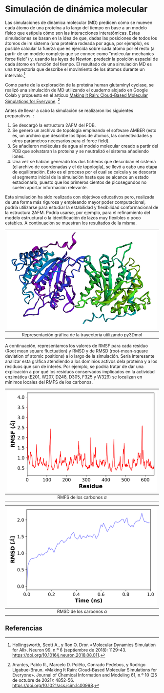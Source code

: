 # Simulación de dinámica molecular

Las simulaciones de dinámica molecular (MD) predicen cómo se mueven cada átomo de una proteína a lo largo del tiempo en base a un modelo físico que estipula cómo son las interacciones interatómicas. Estas simulaciones se basan en la idea de que, dadas las posiciones de todos los átomos de im sistema (una proteína rodeada por agua, por ejemplo), es posible calcular la fuerza que es ejercida sobre cada átomo por el resto (a partir de un modelo complejo que se conoce como "molecular mechanics force field") y, usando las leyes de Newton, predecir la posición espacial de cada átomo en función del tiempo. El resultado de una simulación MD es una trayectoria que describe el movimiento de los átomos durante un intervalo.[^1]

Como parte de la exploración de la proteína human glutaminyl cyclase, se realizó una simulación de MD utilizando el cuaderno alojado en Google Colab y propuesto en el artícuo [Making it Rain: Cloud-Based Molecular Simulations for Everyone](https://github.com/pablo-arantes/making-it-rain). [^2]

Antes de llevar a cabo la simulación se realizaron los siguientes preparativos. : 

1. Se descargó la estructura 2AFM del PDB.
2. Se generó un archivo de topología empleando el software AMBER (esto es, un archivo que describe los tipos de átomos, las conectividades y otros parámetros necesarios para el force field).
3. Se añadieron moléculas de agua al modelo molecular creado a partir del PDB que solvataran la proteína y se neutralizó el sistema añadiendo iones.
4. Una vez se habían generado los dos ficheros que describían el sistema (el archivo de coordenadas y el de topología), se llevó a cabo una etapa de equilibración. Esto es el proceso por el cual se calcula y se descarta el segmento inicial  de la simulación hasta que se alcance un estado estacionario, puesto que los primeros cientos de picosegundos no suelen aportar información relevante. 


Esta simulación ha sido realizada con objetivos educativos pero, realizada de una forma más rigurosa y empleando mayor poder computacional, podría utilizarse para estudiar la estabilidad y flexibilidad conformacional de la estructura 2AFM. Podría usarse, por ejemplo, para el refinamiento del modelo estructural o la identificación de lazos muy flexibles o poco estables. A continuación se muestran los resultados de la misma.

|![](images/Trayectoria_2AFM.gif) |
|:--:|
|Representación gráfica de la trayectoria utilizando py3Dmol|

A continuación, representamos los valores de RMSF para cada residuo (Root mean square fluctuation) y RMSD y de RMSD (root-mean-square deviation of atomic positions) a lo largo de la simulación. Sería interesante analizar esta gráfica atendiendo a los dominios activos dela proteína y a los residuos que son de interés. Por ejemplo, se podría tratar de dar una explicación a por qué los residuos conservados implicados en la actividad enzimática (E201, W207, D248, D305, F325 y W329) se localizan en mínimos locales del RMFS de los carbonos. 

|![](images/rmsf_ca.png)|
|:--:|
|RMFS de los carbonos $\alpha$|

|![](images/rmsd_ca.png)|
|:--:|
|RMSD de los carbonos $\alpha$|

## Referencias
[^1]: Hollingsworth, Scott A., y Ron O. Dror. «Molecular Dynamics Simulation for All». Neuron 99, n.º 6 (septiembre de 2018): 1129-43. https://doi.org/10.1016/j.neuron.2018.08.011.

[^2]: Arantes, Pablo R., Marcelo D. Polêto, Conrado Pedebos, y Rodrigo Ligabue-Braun. «Making It Rain: Cloud-Based Molecular Simulations for Everyone». Journal of Chemical Information and Modeling 61, n.º 10 (25 de octubre de 2021): 4852-56. https://doi.org/10.1021/acs.jcim.1c00998.

